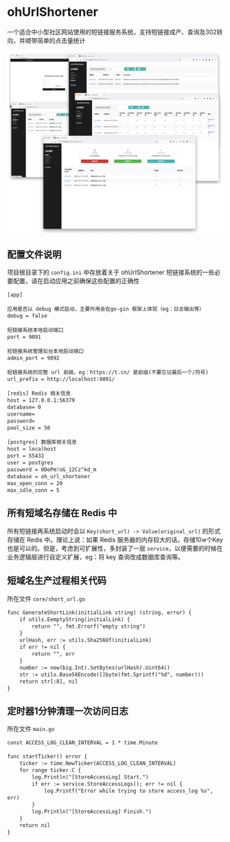 # ohUrlShortener

一个适合中小型社区网站使用的短链接服务系统，支持短链接成产、查询及302转向，并顺带简单的点击量统计

![Screenshot](screenshot.jpg)

## 配置文件说明
项目根目录下的 `config.ini` 中存放着关于 ohUrlShortener 短链接系统的一些必要配置，请在启动应用之前确保这些配置的正确性

```
[app]

应用是否以 debug 模式启动，主要作用会在go-gin 框架上体现（eg：日志输出等）
debug = false   

短链接系统本地启动端口
port = 9091

短链接系统管理后台本地启动端口
admin_port = 9092

短链接系统的完整 url 前缀，eg：https://t.cn/ 是前缀(不要忘记最后一个/符号)
url_prefix = http://localhost:9091/

[redis] Redis 相关信息
host = 127.0.0.1:56379
database= 0
username=
password=
pool_size = 50

[postgres] 数据库相关信息
host = localhost
port = 55432
user = postgres
password = 0DePm!oG_12Cz^kd_m
database = oh_url_shortener
max_open_conn = 20
max_idle_conn = 5

```

## 所有短域名存储在 Redis 中

所有短链接再系统启动时会以 `Key(short_url) -> Value(original_url)` 的形式存储在 Redis 中。理论上说：如果 Redis 服务器的内存较大的话，存储10w个Key也是可以的。但是，考虑到可扩展性，多封装了一层 `service`，以便需要的时候在业务逻辑层进行自定义扩展，eg：将 key 查询改成数据库查询等。  

## 短域名生产过程相关代码

所在文件 `core/short_url.go` 

```
func GenerateShortLink(initialLink string) (string, error) {
	if utils.EemptyString(initialLink) {
		return "", fmt.Errorf("empty string")
	}
	urlHash, err := utils.Sha256Of(initialLink)
	if err != nil {
		return "", err
	}
	number := new(big.Int).SetBytes(urlHash).Uint64()
	str := utils.Base58Encode([]byte(fmt.Sprintf("%d", number)))
	return str[:8], nil
}
```

## 定时器1分钟清理一次访问日志

所在文件 `main.go` 

```
const ACCESS_LOG_CLEAN_INTERVAL = 1 * time.Minute 

func startTicker() error {
	ticker := time.NewTicker(ACCESS_LOG_CLEAN_INTERVAL)
	for range ticker.C {
		log.Println("[StoreAccessLog] Start.")
		if err := service.StoreAccessLogs(); err != nil {
			log.Printf("Error while trying to store access_log %s", err)
		}
		log.Println("[StoreAccessLog] Finish.")
	}
	return nil
}
```

